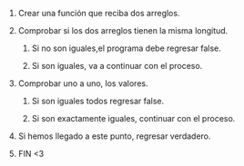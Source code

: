 1. Crear una función que reciba dos arreglos.

1. Comprobar si los dos arreglos tienen la misma longitud.

    1. Si no son iguales,el programa debe regresar false.

    1. Si son iguales, va a continuar con el proceso.

1. Comprobar uno a uno, los valores.

    1. Si son iguales todos regresar false.

    1. Si son exactamente iguales, continuar con el proceso.

1. Si hemos llegado a este punto, regresar verdadero.

1. FIN <3

